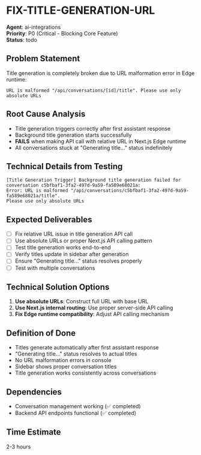 # FIX-TITLE-GENERATION-URL

**Agent**: ai-integrations  
**Priority**: P0 (Critical - Blocking Core Feature)  
**Status**: todo

## Problem Statement
Title generation is completely broken due to URL malformation error in Edge runtime:
```
URL is malformed "/api/conversations/[id]/title". Please use only absolute URLs
```

## Root Cause Analysis
- Title generation triggers correctly after first assistant response
- Background title generation starts successfully 
- **FAILS** when making API call with relative URL in Next.js Edge runtime
- All conversations stuck at "Generating title..." status indefinitely

## Technical Details from Testing
```
[Title Generation Trigger] Background title generation failed for conversation c5bfbaf1-3fa2-497d-9a59-fa589e68021a: 
Error: URL is malformed "/api/conversations/c5bfbaf1-3fa2-497d-9a59-fa589e68021a/title". 
Please use only absolute URLs
```

## Expected Deliverables
- [ ] Fix relative URL issue in title generation API call
- [ ] Use absolute URLs or proper Next.js API calling pattern
- [ ] Test title generation works end-to-end
- [ ] Verify titles update in sidebar after generation
- [ ] Ensure "Generating title..." status resolves properly
- [ ] Test with multiple conversations

## Technical Solution Options
1. **Use absolute URLs**: Construct full URL with base URL
2. **Use Next.js internal routing**: Use proper server-side API calling
3. **Fix Edge runtime compatibility**: Adjust API calling mechanism

## Definition of Done
- Titles generate automatically after first assistant response
- "Generating title..." status resolves to actual titles
- No URL malformation errors in console
- Sidebar shows proper conversation titles
- Title generation works consistently across conversations

## Dependencies
- Conversation management working (✅ completed)
- Backend API endpoints functional (✅ completed)

## Time Estimate
2-3 hours